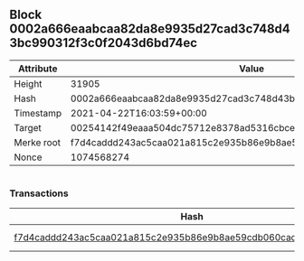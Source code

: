 ## Block 0002a666eaabcaa82da8e9935d27cad3c748d43bc990312f3c0f2043d6bd74ec

Attribute | Value
--- | ---
Height | 31905
Hash | 0002a666eaabcaa82da8e9935d27cad3c748d43bc990312f3c0f2043d6bd74ec
Timestamp | 2021-04-22T16:03:59+00:00
Target | 00254142f49eaaa504dc75712e8378ad5316cbcead634704b3734b6271167cc4
Merke root | f7d4caddd243ac5caa021a815c2e935b86e9b8ae59cdb060cada87cde574469e
Nonce | 1074568274

```

```

### Transactions

Hash | Amount
--- | ---
[f7d4caddd243ac5caa021a815c2e935b86e9b8ae59cdb060cada87cde574469e](f7d4caddd243ac5caa021a815c2e935b86e9b8ae59cdb060cada87cde574469e.md) | 10.00000000 SKEPTI 
